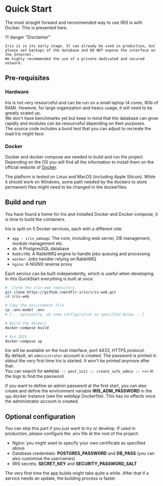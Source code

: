 # Quick Start

The most straight forward and recommended way to use IRIS is with Docker. This is presented here. 

!!! danger "Disclaimer"

    Iris is in its early stage. It can already be used in production, but please set backups of the database and DO NOT expose the interface on the Internet.
    We highly recommended the use of a private dedicated and secured network. 
    

## Pre-requisites

### Hardware

Iris is not very resourceful and can be run on a small laptop (4 cores, 8Gb of RAM). However, for large organization and heavy usage, 
it will need to be greatly scaled up.  
We don't have benchmarks yet but keep in mind that the database can grow rapidly and modules can be resourceful depending on their purposes.  
The source code includes a burst test that you can adjust to recreate the load Iris might face.   

### Docker
Docker and docker compose are needed to build and run the project. Depending on the OS you will find all the information to install them on 
the official website of [Docker](https://docs.docker.com/get-docker/).  

The platform is tested on Linux and MacOS (including Apple Silicon). While it should work on Windows, some path needed by the dockers to store permanent files might need to be changed in the dockerfiles. 


## Build and run

You have found a home for Iris and installed Docker and Docker compose, it is time to build the containers.

Iris is split on 5 Docker services, each with a different role.

- ``app - iris_webapp``: The core, including web server, DB management, module management etc.
- ``db``: A PostgresSQL database
- ``RabbitMQ``: A RabbitMQ engine to handle jobs queuing and processing
- ``worker``: Jobs handler relying on RabbitMQ
- ``nginx``: A NGINX reverse proxy

Each service can be built independently, which is useful when developing. In this QuickStart everything is built at once.

``` bash
#  Clone the iris-web repository
git clone https://github.com/dfir-iris/iris-web.git
cd iris-web

# Copy the environment file 
cp .env.model .env
# [... optionally, do some configuration as specified below ...]

# Build the dockers
docker-compose build

# Run IRIS 
docker-compose up
```

Iris will be available on the host interface, port 4433, HTTPS protocol.  
By default, an ``administrator`` account is created. The password is printed in stdout the very first time Iris is started. It won't be printed anymore after that.  
You can search for ``WARNING :: post_init :: create_safe_admin :: >>>`` in the logs to find the password.  

If you want to define an admin password at the first start, you can also create and define the environment variable **IRIS_ADM_PASSWORD** in the `app` docker instance (see the webApp Dockerfile). This has no effects once the administrator account is created.   

## Optional configuration

You can skip this part if you just want to try or develop. If used in production, please configure the .env file at the root of the project:

- Nginx: you might want to specify your own certificate as specified above
- Database credentials: **POSTGRES_PASSWORD** and **DB_PASS** (you can also customise the usernames)
- IRIS secrets: **SECRET_KEY** and **SECURITY_PASSWORD_SALT**

The very first time the app builds might take quite a while. After that if a service needs an update, the building process is faster.




